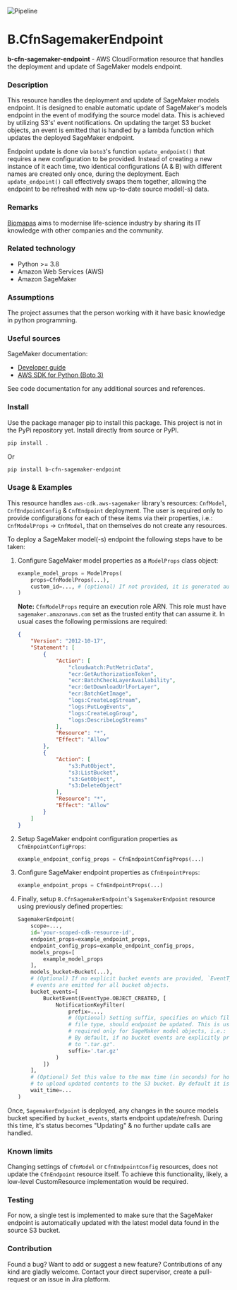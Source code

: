 ![Pipeline](https://github.com/Biomapas/B.CfnSagemakerEndpoint/workflows/Pipeline/badge.svg?branch=master)

# B.CfnSagemakerEndpoint

**b-cfn-sagemaker-endpoint** - AWS CloudFormation resource that handles the deployment and update of 
SageMaker models endpoint.

### Description

This resource handles the deployment and update of SageMaker models endpoint. It is designed to 
enable automatic update of SageMaker's models endpoint in the event of modifying the source model data. 
This is achieved by utilizing S3's' event notifications. On updating the target S3 bucket objects, 
an event is emitted that is handled by a lambda function which updates the deployed SageMaker endpoint.

Endpoint update is done via `boto3`'s function `update_endpoint()` that requires a new 
configuration to be provided. Instead of creating a new instance of it each time, two identical 
configurations (A & B) with different names are created only once, during the deployment. Each 
`update_endpoint()` call effectively swaps them together, allowing the endpoint to be refreshed with new 
up-to-date source model(-s) data.

### Remarks

[Biomapas](https://biomapas.com) aims to modernise life-science
industry by sharing its IT knowledge with other companies and
the community.

### Related technology

- Python >= 3.8
- Amazon Web Services (AWS)
- Amazon SageMaker

### Assumptions

The project assumes that the person working with it have basic knowledge in python
programming.

### Useful sources

SageMaker documentation:
- [Developer guide](https://docs.aws.amazon.com/sagemaker/latest/dg/whatis.html)
- [AWS SDK for Python (Boto 3)](https://boto3.amazonaws.com/v1/documentation/api/latest/reference/services/sagemaker.html?icmpid=docs_sagemaker_lp)

See code documentation for any additional sources and references.

### Install

Use the package manager pip to install this package. This project is not in the PyPi
repository yet. Install directly from source or PyPI.

```bash
pip install .
```

Or

```bash
pip install b-cfn-sagemaker-endpoint
```

### Usage & Examples

This resource handles ``aws-cdk.aws-sagemaker`` library's resources: ``CnfModel``, ``CnfEndpointConfig`` & 
``CnfEndpoint`` deployment. The user is required only to provide configurations for each of these items via 
their properties, i.e.: ``CnfModelProps`` -> ``CnfModel``, that on themselves do not create any resources.

To deploy a SageMaker model(-s) endpoint the following steps have to be taken:

1. Configure SageMaker model properties as a ``ModelProps`` class object:
    ```python
    example_model_props = ModelProps(
        props=CfnModelProps(...),
        custom_id=..., # (optional) If not provided, it is generated automatically.
    )
    ```
   **Note:** `CfnModelProps` require an execution role ARN. This role must have ``sagemaker.amazonaws.com`` set as the 
   trusted entity that can assume it. In usual cases the following permissions are required:
   ```json
   {
       "Version": "2012-10-17",
       "Statement": [
           {
               "Action": [
                   "cloudwatch:PutMetricData",
                   "ecr:GetAuthorizationToken",
                   "ecr:BatchCheckLayerAvailability",
                   "ecr:GetDownloadUrlForLayer",
                   "ecr:BatchGetImage",
                   "logs:CreateLogStream",
                   "logs:PutLogEvents",
                   "logs:CreateLogGroup",
                   "logs:DescribeLogStreams"
               ],
               "Resource": "*",
               "Effect": "Allow"
           },
           {
               "Action": [
                   "s3:PutObject",
                   "s3:ListBucket",
                   "s3:GetObject",
                   "s3:DeleteObject"
               ],
               "Resource": "*",
               "Effect": "Allow"
           }
       ]
   }
   ```

2. Setup SageMaker endpoint configuration properties as ``CfnEnpointConfigProps``:
    ```python
    example_endpoint_config_props = CfnEndpointConfigProps(...)
    ```
   
3. Configure SageMaker endpoint properties as ``CfnEnpointProps``:
    ```python
    example_endpoint_props = CfnEndpointProps(...)
    ```
   
4. Finally, setup ``B.CfnSagemakerEndpoint``'s ``SagemakerEndpoint`` resource using previously defined 
   properties:
    ```python
    SagemakerEndpoint(
        scope=...,
        id='your-scoped-cdk-resource-id',
        endpoint_props=example_endpoint_props,
        endpoint_config_props=example_endpoint_config_props,
        models_props=[
            example_model_props
        ],
        models_bucket=Bucket(...),
        # (Optional) If no explicit bucket events are provided, `EventType.OBJECT_CREATED` 
        # events are emitted for all bucket objects.
        bucket_events=[
            BucketEvent(EventType.OBJECT_CREATED, [
                NotificationKeyFilter(
                    prefix=...,
                    # (Optional) Setting suffix, specifies on which files changes, based on 
                    # file type, should endpoint be updated. This is useful if updates are 
                    # required only for SageMaker model objects, i.e.: "model.tar.gz". 
                    # By default, if no bucket events are explicitly provided suffix is set 
                    # to ".tar.gz".
                    suffix='.tar.gz'
                )
            ])
        ],
        # (Optional) Set this value to the max time (in seconds) for how long it will take 
        # to upload updated contents to the S3 bucket. By default it is set to 60 seconds.
        wait_time=...
    )
    ```
    
Once, ``SagemakerEndpoint`` is deployed, any changes in the source models bucket specified by 
``bucket_events``, starts endpoint update/refresh. During this time, it's status becomes "Updating" 
& no further update calls are handled.

### Known limits

Changing settings of ``CfnModel`` or ``CfnEndpointConfig`` resources, does not update the ``CfnEndpoint`` 
resource itself. To achieve this functionality, likely, a low-level CustomResource implementation would be 
required.

### Testing

For now, a single test is implemented to make sure that the SageMaker endpoint is automatically 
updated with the latest model data found in the source S3 bucket.

### Contribution

Found a bug? Want to add or suggest a new feature? Contributions of any kind are gladly
welcome. Contact your direct supervisor, create a pull-request or an issue in Jira platform.
